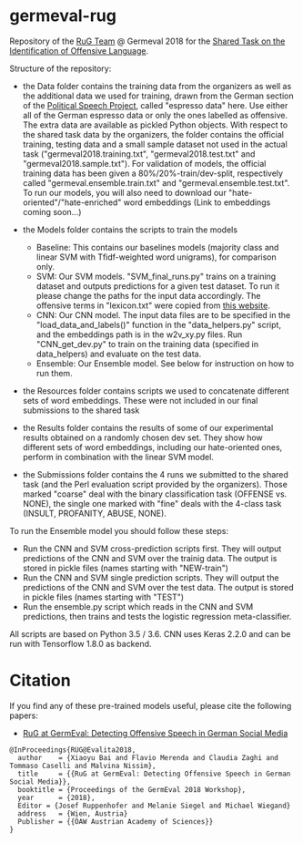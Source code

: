 # germeval-rug

Repository of the [RuG Team](https://sites.google.com/view/sms-rug) @ Germeval 2018 for the [Shared Task on the Identification of Offensive Language](https://projects.fzai.h-da.de/iggsa/).

Structure of the repository:

- the Data folder contains the training data from the organizers as well as the additional data we used for training, drawn from the German section of the [Political Speech Project](https://rania.shinyapps.io/PoliticalSpeechProject/), called "espresso data" here. Use either all of the German espresso data or only the ones labelled as offensive. The extra data are available as pickled Python objects. With respect to the shared task data by the organizers, the folder contains the official training, testing data and a small sample dataset not used in the actual task ("germeval2018.training.txt", "germeval2018.test.txt" and "germeval2018.sample.txt"). For validation of models, the official training data has been given a 80%/20%-train/dev-split, respectively called "germeval.ensemble.train.txt" and "germeval.ensemble.test.txt". To run our models, you will also need to download our "hate-oriented"/"hate-enriched" word embeddings (Link to embeddings coming soon...)

- the Models folder contains the scripts to train the models
   * Baseline: This contains our baselines models (majority class and linear SVM with Tfidf-weighted word unigrams), for comparison only.
   * SVM: Our SVM models. "SVM_final_runs.py" trains on a training dataset and outputs predictions for a given test dataset. To run it please change the paths for the input data accordingly. The offensive terms in "lexicon.txt" were copied from [this website](http://www.hyperhero.com/de/insults.htm).
   * CNN: Our CNN model. The input data files are to be specified in the "load_data_and_labels()" function in the "data_helpers.py" script, and the embeddings path is in the w2v_xy.py files. Run "CNN_get_dev.py" to train on the training data (specified in data_helpers) and evaluate on the test data.
   * Ensemble: Our Ensemble model. See below for instruction on how to run them.   

- the Resources folder contains scripts we used to concatenate different sets of word embeddings. These were not included in our final submissions to the shared task  

- the Results folder contains the results of some of our experimental results obtained on a randomly chosen dev set. They show how different sets of word embeddings, including our hate-oriented ones, perform in combination with the linear SVM model. 
   
- the Submissions folder contains the 4 runs we submitted to the shared task (and the Perl evaluation script provided by the organizers). Those marked "coarse" deal with the binary classification task (OFFENSE vs. NONE), the single one marked with "fine" deals with the 4-class task (INSULT, PROFANITY, ABUSE, NONE).

To run the Ensemble model you should follow these steps:
- Run the CNN and SVM cross-prediction scripts first. They will output predictions of the CNN and SVM over the trainig data. The output is stored in pickle files (names starting with  "NEW-train")
- Run the CNN and SVM single prediction scripts. They will output the predictions of the CNN and SVM over the test data. The output is stored in pickle files (names starting with "TEST")
- Run the ensemble.py script which reads in the CNN and SVM predictions, then trains and tests the logistic regression meta-classifier.


All scripts are based on Python 3.5 / 3.6. CNN uses Keras 2.2.0 and can be run with Tensorflow 1.8.0 as backend.



# Citation
If you find any of these pre-trained models useful, please cite the following papers: 
- [RuG at GermEval: Detecting Offensive Speech in German Social Media](https://github.com/malvinanissim/germeval-rug/blob/master/rug-germeval-paper.pdf)
```
@InProceedings{RUG@Evalita2018,
  author    = {Xiaoyu Bai and Flavio Merenda and Claudia Zaghi and Tommaso Caselli and Malvina Nissim},
  title     = {{RuG at GermEval: Detecting Offensive Speech in German Social Media}},
  booktitle = {Proceedings of the GermEval 2018 Workshop},
  year      = {2018},
  Editor = {Josef Ruppenhofer and Melanie Siegel and Michael Wiegand}
  address   = {Wien, Austria}
  Publisher = {{ÖAW Austrian Academy of Sciences}}
}
``` 
